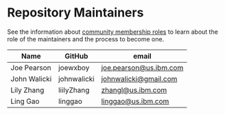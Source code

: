 Repository Maintainers
======================

See the information about [community membership roles](https://wiki.lfedge.org/display/OH/Community+Membership) to learn about the role of the maintainers and the process to become one.

| Name         | GitHub      | email                    |
| ------------ | ----------- | ------------------------ |
| Joe Pearson  | joewxboy    | <joe.pearson@us.ibm.com> |
| John Walicki | johnwalicki | <johnwalicki@gmail.com>  |
| Lily Zhang   | liilyZhang  | <zhangl@us.ibm.com>      |
| Ling Gao     | linggao     | <linggao@us.ibm.com>     |
